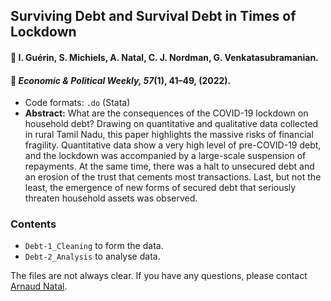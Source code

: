## Surviving Debt and Survival Debt in Times of Lockdown

#### :raising_hand: I. Guérin, S. Michiels, A. Natal, C. J. Nordman, G. Venkatasubramanian.

#### :newspaper: *Economic & Political Weekly, 57*(1), 41–49, (2022).

* Code formats: `.do` (Stata)
* **Abstract:** What are the consequences of the COVID-19 lockdown on household debt? Drawing on quantitative and qualitative data collected in rural Tamil Nadu, this paper highlights the massive risks of financial fragility. Quantitative data show a very high level of pre-COVID-19 debt, and the lockdown was accompanied by a large-scale suspension of repayments. At the same time, there was a halt to unsecured debt and an erosion of the trust that cements most transactions. Last, but not the least, the emergence of new forms of secured debt that seriously threaten household assets was observed.

### Contents

* `Debt-1_Cleaning` to form the data.
* `Debt-2_Analysis` to analyse data.

The files are not always clear. If you have any questions, please contact [Arnaud Natal](https://neemsis.hypotheses.org/team/arnaud-natal).
